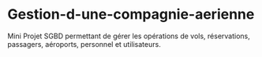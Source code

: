 # Gestion-d-une-compagnie-aerienne
Mini Projet  SGBD permettant de gérer les opérations de vols, réservations, passagers, aéroports, personnel et utilisateurs.
